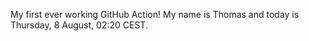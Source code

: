 My first ever working GitHub Action!
My name is Thomas and today is Thursday, 8 August, 02:20 CEST. 
